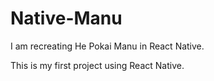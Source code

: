 # Native-Manu

I am recreating He Pokai Manu in React Native.  

This is my first project using React Native.
